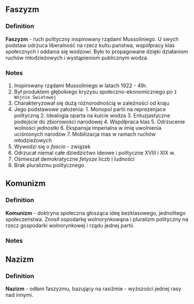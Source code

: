 ## Faszyzm
### Definition
  **Faszyzm** - ruch polityczny inspirowany rządami Mussoliniego. U swych podstaw odrzuca liberalność na rzecz kultu państwa, współpracy klas społecznych i oddania się wodzowi. Było to propagowane dzięki działaniom ruchów młodzieżowych i wystąpieniom publicznym wodza.
### Notes
  1. Inspirowany rządami Mussoliniego w latach 1922 - 49r.
  2. Był produktem głębokiego kryzysu społeczno-ekonomicznego po `I Wojnie Światowej`
  3. Charakteryzował się dużą różnorodnością w zależności od kraju
  4. Jego podstawowe założenia:
    1. Monopol partii na reprezenjace polityczną
    2. Idealogia oparta na kulcie wodza
    3. Entuzjastyczne podejście do zbiorowości narodowej
    4. Współpraca klas
    5. Odrzucenie wolności jednostki
    6. Ekspansja imperialna w imię uwolnienia uciśnionych narodów
    7. Mobilizacja mas w ramach ruchów młodzieżowych
  5. Wywodzi się o *fascio* - związek
  6. Odrzucał niemal całe dziedzictwo ideowe i polityczne XVIII i XIX w.
  7. Ośmieszał demokratyczne *fetysze* liczb i ludności
  8. Brak pluralizmu politycznego

## Komunizm
### Definition
  **Komunizm** - doktryna społeczna głosząca ideę bezklasowego, jednolitego społeczeństwa. Znosił ospodarkę wolnorynkowąna i pluralizm polityczny na rzecz gospodarki wolnorynkowej i rządu jednej partii.
### Notes

## Nazizm
### Definition 
  **Nazizm** - odłam faszyzmu, bazujący na rasiźmie - wyższości jednej rasy nad innymi.
